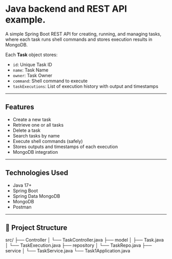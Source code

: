# Java backend and REST API example.

A simple Spring Boot REST API for creating, running, and managing tasks, where each task runs shell commands and stores execution results in MongoDB.

Each **Task** object stores:
- `id`: Unique Task ID
- `name`: Task Name
- `owner`: Task Owner
- `command`: Shell command to execute
- `taskExecutions`: List of execution history with output and timestamps

---

## Features

- Create a new task
-  Retrieve one or all tasks
-  Delete a task
-  Search tasks by name
-  Execute shell commands (safely)
-  Stores outputs and timestamps of each execution
-  MongoDB integration  

---

## Technologies Used

- Java 17+
- Spring Boot
- Spring Data MongoDB
- MongoDB 
- Postman

---

## 📁 Project Structure
src/
├── Controller
│ └── TaskController.java
├── model
│ ├── Task.java
│ └── TaskExecution.java
├── repository
│ └── TaskRepo.java
├── service
│ └── TaskService.java
└── Task1Application.java



